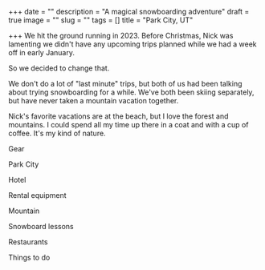+++
date = ""
description = "A magical snowboarding adventure"
draft = true
image = ""
slug = ""
tags = []
title = "Park City, UT"

+++
We hit the ground running in 2023. Before Christmas, Nick was lamenting we didn't have any upcoming trips planned while we had a week off in early January.

So we decided to change that.

We don't do a lot of "last minute" trips, but both of us had been talking about trying snowboarding for a while. We've both been skiing separately, but have never taken a mountain vacation together.

Nick's favorite vacations are at the beach, but I love the forest and mountains. I could spend all my time up there in a coat and with a cup of coffee. It's my kind of nature.

Gear

Park City

Hotel

Rental equipment

Mountain

Snowboard lessons

Restaurants

Things to do